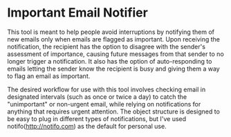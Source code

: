 # Important Email Notifier

This tool is meant to help people avoid interruptions by notifying them of new emails only when emails are flagged as important.  Upon receiving the notification, the recipient has the option to disagree with the sender's assessment of importance, causing future messages from that sender to no longer trigger a notification.  It also has the option of auto-responding to emails letting the sender know the recipient is busy and giving them a way to flag an email as important.

The desired workflow for use with this tool involves checking email in designated intervals (such as once or twice a day) to catch the "unimportant" or non-urgent email, while relying on notifications for anything that requires urgent attention.  The object structure is designed to be easy to plug in different types of notifications, but I've used notifo(http://notifo.com) as the default for personal use.